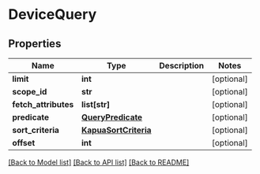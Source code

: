 # DeviceQuery

## Properties
Name | Type | Description | Notes
------------ | ------------- | ------------- | -------------
**limit** | **int** |  | [optional] 
**scope_id** | **str** |  | [optional] 
**fetch_attributes** | **list[str]** |  | [optional] 
**predicate** | [**QueryPredicate**](QueryPredicate.md) |  | [optional] 
**sort_criteria** | [**KapuaSortCriteria**](KapuaSortCriteria.md) |  | [optional] 
**offset** | **int** |  | [optional] 

[[Back to Model list]](../README.md#documentation-for-models) [[Back to API list]](../README.md#documentation-for-api-endpoints) [[Back to README]](../README.md)


